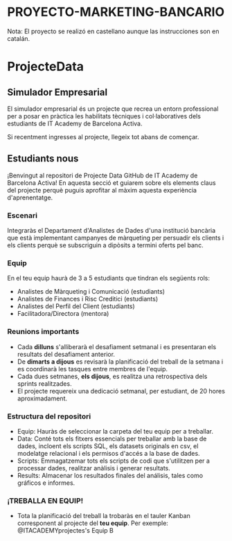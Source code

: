 # PROYECTO-MARKETING-BANCARIO

Nota: El proyecto se realizó en castellano aunque las instrucciones son en catalán. 
# ProjecteData
## Simulador Empresarial

El simulador empresarial és un projecte que recrea un entorn professional per a posar en pràctica les habilitats tècniques i col·laboratives dels estudiants de IT Academy de Barcelona Activa.

Si recentment ingresses al projecte, llegeix tot abans de començar.

## Estudiants nous

¡Benvingut al repositori de Projecte Data GitHub de IT Academy de Barcelona Activa! En aquesta secció et guiarem sobre els elements claus del projecte perquè puguis aprofitar al màxim aquesta experiència d'aprenentatge.

### Escenari
Integraràs el Departament d'Analistes de Dades d'una institució bancària que està implementant campanyes de màrqueting per persuadir els clients i els clients perquè se subscriguin a dipòsits a termini oferts pel banc.

### Equip
En el teu equip haurà de 3 a 5 estudiants que tindran els següents rols:

- Analistes de Màrqueting i Comunicació (estudiants)
- Analistes de Finances i Risc Creditici (estudiants)
- Analistes del Perfil del Client (estudiants)
- Facilitadora/Directora (mentora)

### Reunions importants

- Cada **dilluns** s'alliberarà el desafiament setmanal i es presentaran els resultats del desafiament anterior.
- De **dimarts a dijous** es revisarà la planificació del treball de la setmana i es coordinarà les tasques entre membres de 
  l'equip.
- Cada dues setmanes, **els dijous**, es realitza una retrospectiva dels sprints realitzades.
- El projecte requereix una dedicació setmanal, per estudiant, de 20 hores aproximadament.

### Estructura del repositori

- Equip: Hauràs de seleccionar la carpeta del teu equip per a treballar.
- Data: Conté tots els fitxers essencials per treballar amb la base de dades, incloent els scripts SQL, els datasets originals en csv, el modelatge relacional i els permisos d'accés a la base de dades.
- Scripts: Emmagatzemar tots els scripts de codi que s'utilitzen per a processar dades, realitzar anàlisis i generar resultats.
- Results: Almacenar los resultados finales del análisis, tales como gráficos e informes.


### ¡TREBALLA EN EQUIP!
-  Tota la planificació del treball la trobaràs en el tauler Kanban corresponent al projecte del **teu equip**. Per exemple: @ITACADEMYprojectes's Equip B

  
